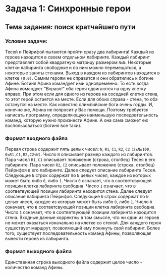 # Задача 1: Синхронные герои

## Тема задания: поиск кратчайшего пути

### Условие задачи:

Тесей и Пейрифой пытаются пройти сразу два лабиринта! Каждый из героев находится в своем отдельном лабиринте. Каждый лабиринт представляет собой квадратную матрицу размером `NxN`. Некоторые клетки лабиринта свободные и по ним можно перемещаться, а некоторые заняты стенами. Выход в каждом из лабиринтов находится в клетке `(0,0)`.
Самим героям не справится и они обратились к богине Афине. Богиня Афина командует ими одновременно. То есть когда Афина командует "Вправо!" оба героя сдвигаются на одну клетку вправо. При этом если для одного из героев на соседней клетке стена, то этот герой остается на месте. Если для обоих справа - стена, то оба останутся на месте.
Как известно олимпийские боги очень горды. И, конечно же, Афина не попросит у Вас помощи. Поэтому требуется написать программу, определяющую наименьшую последовтельность команд, которую нужно произнести Афине. А она сама сможет ею воспользоваться (богиня все таки).

### Формат входного файла

Первая строка содержит пять целых чисел: `N`, `R1`, `C1`, `R2`, `C2` `(2≤N≤100, 0≤R1,C1,R2,C2<N)`. Число `N` описывает размер каждого из лабиринтов. Пара чисел `R1`, `C1` описывает положение (строка, столбец) Тесея в его лабиринте. Пара чисел `R2`, `C2` описывает положение (строка, столбец) Пейрифоя в его лабиринте.
Далее следует описание лабиринта Тесея. Следующие `N` строк содержат по `N` целых чисел, каждое из которых может быть либо `0`, либо `1`. Число `0` означает, что в соответсвующей позиции клетка лабиринта свободна. Число `1` означает, что в соответвующей позиции лабиринта находится стена.
Далее следует описание лабиринта Пейрифоя. Следующие `N` строк содержат по `N` целых чисел, каждое из которых может быть либо `0`, либо `1`. Число `0` означает, что в соответсвующей позиции клетка лабиринта свободна. Число `1` означает, что в соответвующей позиции лабиринта находится стена.
Входные данные корректны в том смысле, что ни один из героев не может оказаться изначально на клетке со стеной. Для каждого героя существует маршрут, позволяющий ему покинуть свой лабиринт. Более того, существует последовательность команд Афины, позволяющая вывести героев из лабиринта.

### Формат выходного файла

Единственная строка выходного файла содержит целое число - количество команд Афины.